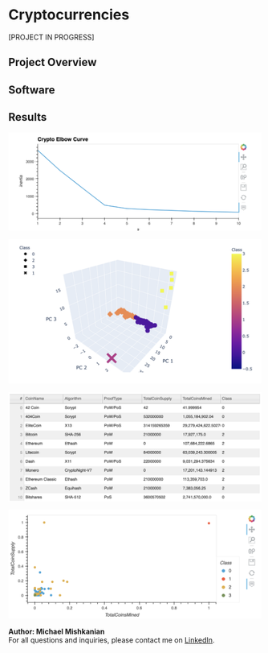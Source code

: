# Cryptocurrencies

[PROJECT IN PROGRESS]

## Project Overview

## Software

## Results

![elbow_curve](https://github.com/Mishkanian/Cryptocurrencies/blob/main/README_images/elbow_curve.png)


![3d_plot](https://github.com/Mishkanian/Cryptocurrencies/blob/main/README_images/3d_plot.png)


![hv_table](https://github.com/Mishkanian/Cryptocurrencies/blob/main/README_images/hv_table.png)


![hv_plot](https://github.com/Mishkanian/Cryptocurrencies/blob/main/README_images/hv_plot.png)


**Author: Michael Mishkanian**  
For all questions and inquiries, please contact me on [LinkedIn](https://www.linkedin.com/in/michaelmishkanian/).
